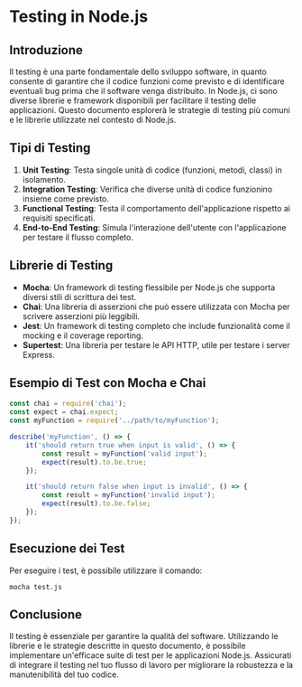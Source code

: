 # Testing in Node.js

## Introduzione

Il testing è una parte fondamentale dello sviluppo software, in quanto consente di garantire che il codice funzioni come previsto e di identificare eventuali bug prima che il software venga distribuito. In Node.js, ci sono diverse librerie e framework disponibili per facilitare il testing delle applicazioni. Questo documento esplorerà le strategie di testing più comuni e le librerie utilizzate nel contesto di Node.js.

## Tipi di Testing

1. **Unit Testing**: Testa singole unità di codice (funzioni, metodi, classi) in isolamento.
2. **Integration Testing**: Verifica che diverse unità di codice funzionino insieme come previsto.
3. **Functional Testing**: Testa il comportamento dell'applicazione rispetto ai requisiti specificati.
4. **End-to-End Testing**: Simula l'interazione dell'utente con l'applicazione per testare il flusso completo.

## Librerie di Testing

- **Mocha**: Un framework di testing flessibile per Node.js che supporta diversi stili di scrittura dei test.
- **Chai**: Una libreria di asserzioni che può essere utilizzata con Mocha per scrivere asserzioni più leggibili.
- **Jest**: Un framework di testing completo che include funzionalità come il mocking e il coverage reporting.
- **Supertest**: Una libreria per testare le API HTTP, utile per testare i server Express.

## Esempio di Test con Mocha e Chai

```javascript
const chai = require('chai');
const expect = chai.expect;
const myFunction = require('../path/to/myFunction');

describe('myFunction', () => {
    it('should return true when input is valid', () => {
        const result = myFunction('valid input');
        expect(result).to.be.true;
    });

    it('should return false when input is invalid', () => {
        const result = myFunction('invalid input');
        expect(result).to.be.false;
    });
});
```

## Esecuzione dei Test

Per eseguire i test, è possibile utilizzare il comando:

```
mocha test.js
```

## Conclusione

Il testing è essenziale per garantire la qualità del software. Utilizzando le librerie e le strategie descritte in questo documento, è possibile implementare un'efficace suite di test per le applicazioni Node.js. Assicurati di integrare il testing nel tuo flusso di lavoro per migliorare la robustezza e la manutenibilità del tuo codice.